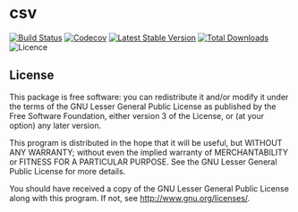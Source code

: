 # csv

[![Build Status](https://img.shields.io/travis/phlib/csv/master.svg)](https://travis-ci.org/phlib/csv)
[![Codecov](https://img.shields.io/codecov/c/github/phlib/csv.svg)](https://codecov.io/gh/phlib/csv)
[![Latest Stable Version](https://img.shields.io/packagist/v/phlib/csv.svg)](https://packagist.org/packages/phlib/csv)
[![Total Downloads](https://img.shields.io/packagist/dt/phlib/csv.svg)](https://packagist.org/packages/phlib/csv)
![Licence](https://img.shields.io/github/license/phlib/csv.svg)

## License

This package is free software: you can redistribute it and/or modify
it under the terms of the GNU Lesser General Public License as published by
the Free Software Foundation, either version 3 of the License, or
(at your option) any later version.

This program is distributed in the hope that it will be useful,
but WITHOUT ANY WARRANTY; without even the implied warranty of
MERCHANTABILITY or FITNESS FOR A PARTICULAR PURPOSE.  See the
GNU Lesser General Public License for more details.

You should have received a copy of the GNU Lesser General Public License
along with this program.  If not, see <http://www.gnu.org/licenses/>.
